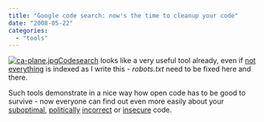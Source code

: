 ```yaml
---
title: "Google code search: now's the time to cleanup your code"
date: "2008-05-22"
categories: 
  - "tools"
---
```


[![ca-plane.jpg](images/ca-plane.jpg)](http://www.google.com/codesearch)[Codesearch](http://www.google.com/codesearch) looks like a very useful tool already, even if [not everything](http://www.google.com/codesearch?hl=en&lr=&q=SlingHttpServletRequestImpl&sbtn=Search&as_package=http%3A%2F%2Fprdownloads.sourceforge.net%2Fmesord%2Fmesord-0.1.10.tar.gz&exact_package=) is indexed as I write this - _robots.txt_ need to be fixed here and there.

Such tools demonstrate in a nice way how open code has to be good to survive - now everyone can find out even more easily about your [suboptimal](http://www.google.com/codesearch?hl=en&lr=&q=%22totally+broken%22&sbtn=Search), [politically](http://www.google.com/codesearch?hl=en&lr=&q=damn+steve+jobs&sbtn=Search) [incorrect](http://www.google.com/codesearch?hl=en&lr=&q=windows.*braindead&sbtn=Search) or [insecure](http://www.google.com/codesearch?hl=en&lr=&q=%22security+risk%22&sbtn=Search) code.
